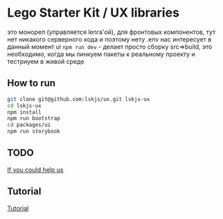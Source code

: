 # Lego Starter Kit / UX libraries

это монореп (управляется lenrа'ой), для фронтовых компонентов, тут нет никакого серверного кода и поэтому нету .env
нас интересует в данный момент ui
`npm run dev` - делает просто сборку src=>build, это необходимо, когда мы линкуем пакеты к реальному  проекту и тестриуем в живой среде

## How to run

```sh
git clone git@github.com:lskjs/ux.git lskjs-ux
cd lskjs-ux
npm install
npm run bootstrap
cd packages/ui
npm run storybook
```

## TODO

[If you could help us](TODO.md)


## Tutorial

[Tutorial](/blog/tutorial.md)